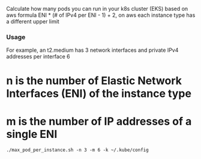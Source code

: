 Calculate how many pods you can run in your k8s cluster (EKS) based on aws formula 
ENI * (# of IPv4 per ENI - 1) + 2, on aws each instance type has a different upper limit

### Usage

For example, an t2.medium	has 3 network interfaces and private IPv4 addresses per interface 6

# n is the number of Elastic Network Interfaces (ENI) of the instance type
# m is the number of IP addresses of a single ENI

```
./max_pod_per_instance.sh -n 3 -m 6 -k ~/.kube/config
```
